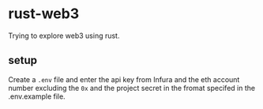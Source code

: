 # rust-web3

Trying to explore web3 using rust. 

## setup

Create a `.env` file and enter the api key from Infura and the eth account number excluding the `0x` and the project secret in the fromat specifed in the .env.example file.

